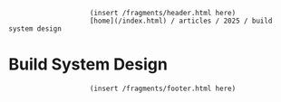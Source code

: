                         (insert /fragments/header.html here)
                        [home](/index.html) / articles / 2025 / build system design

Build System Design
================================================================================

                        (insert /fragments/footer.html here)